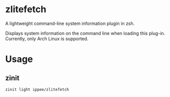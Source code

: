 # zlitefetch

A lightweight command-line system information plugin in zsh.

Displays system information on the command line when loading this plug-in.  
Currently, only Arch Linux is supported.

# Usage

## zinit

```sh
zinit light ippee/zlitefetch
```
